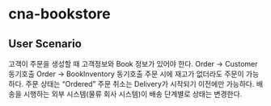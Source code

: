 # cna-bookstore

## User Scenario
고객이 주문을 생성할 때 고객정보와 Book 정보가 있어야 한다.
  Order -> Customer 동기호출
  Order -> BookInventory 동기호출
주문 시에 재고가 없더라도 주문이 가능하다.
  주문 상태는 “Ordered”
주문 취소는 Delivery가 시작되기 이전에만 가능하다.
배송을 시행하는 외부 시스템(물류 회사 시스템)이 배송 단계별로 상태는 변경한다.
